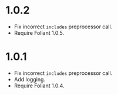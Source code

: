 # 1.0.2

-   Fix incorrect `includes` preprocessor call.
-   Require Foliant 1.0.5.

# 1.0.1

-   Fix incorrect `includes` preprocessor call.
-   Add logging.
-   Require Foliant 1.0.4.
